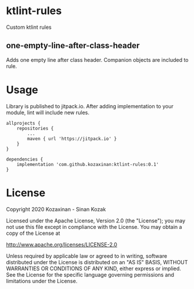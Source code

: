 # ktlint-rules
Custom ktlint rules

## one-empty-line-after-class-header
Adds one empty line after class header. Companion objects are included to rule. 

# Usage
Library is published to jitpack.io. After adding implementation to your module, lint will include new rules. 

```
allprojects {
    repositories {
        ...
        maven { url 'https://jitpack.io' }
    }
}

dependencies {
    implementation 'com.github.kozaxinan:ktlint-rules:0.1'
}
```

# License
Copyright 2020 Kozaxinan - Sinan Kozak

Licensed under the Apache License, Version 2.0 (the "License"); you may not use this file except in compliance with the License. You may obtain a copy of the License at

http://www.apache.org/licenses/LICENSE-2.0

Unless required by applicable law or agreed to in writing, software distributed under the License is distributed on an "AS IS" BASIS, WITHOUT WARRANTIES OR CONDITIONS OF ANY KIND, either express or implied. See the License for the specific language governing permissions and limitations under the License.